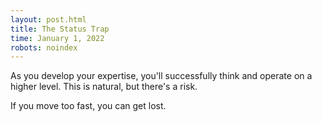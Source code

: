 ```yaml
---
layout: post.html
title: The Status Trap
time: January 1, 2022
robots: noindex
---
```


As you develop your expertise, you'll successfully think and operate on a higher level. This is natural, but there's a risk.

If you move too fast, you can get lost.